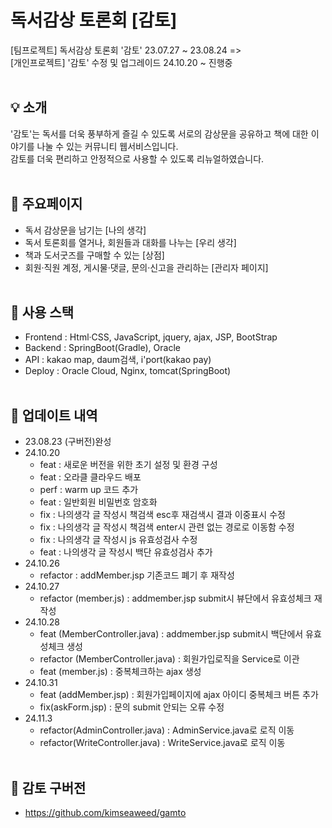 # 독서감상 토론회 [감토]

[팀프로젝트] 독서감상 토론회 '감토' 
23.07.27 ~ 23.08.24 => <br>
[개인프로젝트] '감토' 수정 및 업그레이드 24.10.20 ~  진행중
<br><br>

## 💡 소개
'감토'는 독서를 더욱 풍부하게 즐길 수 있도록 서로의 감상문을 공유하고 책에 대한 이야기를 나눌 수 있는 커뮤니티 웹서비스입니다.<br>
감토를 더욱 편리하고 안정적으로 사용할 수 있도록 리뉴얼하였습니다.
<br><br>
## 📜 주요페이지
* 독서 감상문을 남기는 [나의 생각]
* 독서 토론회를 열거나, 회원들과 대화를 나누는  [우리 생각]
* 책과 도서굿즈를 구매할 수 있는 [상점]
* 회원·직원 계정, 게시물·댓글, 문의·신고을 관리하는 [관리자 페이지]
  <br><br>

## 🔧 사용 스택
* Frontend : Html·CSS, JavaScript, jquery, ajax, JSP, BootStrap
* Backend : SpringBoot(Gradle), Oracle
* API : kakao map, daum검색, i'port(kakao pay)
* Deploy : Oracle Cloud, Nginx, tomcat(SpringBoot)
  <br><br>

## 📰 업데이트 내역
* 23.08.23 (구버전)완성
* 24.10.20 
  * feat : 새로운 버전을 위한 초기 설정 및 환경 구성
  * feat : 오라클 클라우드 배포
  * perf : warm up 코드 추가 
  * feat : 일반회원 비밀번호 암호화
  * fix : 나의생각 글 작성시 책검색 esc후 재검색시 결과 이중표시 수정 
  * fix : 나의생각 글 작성시 책검색 enter시 관련 없는 경로로 이동함 수정
  * fix : 나의생각 글 작성시 js 유효성검사 수정
  * feat : 나의생각 글 작성시 백단 유효성검사 추가
* 24.10.26
  * refactor : addMember.jsp 기존코드 폐기 후 재작성
* 24.10.27
  * refactor (member.js) : addmember.jsp submit시 뷰단에서 유효성체크 재작성 
* 24.10.28
  * feat (MemberController.java) : addmember.jsp submit시 백단에서 유효성체크 생성
  * refactor (MemberController.java) : 회원가입로직을 Service로 이관
  * feat (member.js) : 중복체크하는 ajax 생성
* 24.10.31
  * feat (addMember.jsp) : 회원가입페이지에 ajax 아이디 중복체크 버튼 추가
  * fix(askForm.jsp) : 문의 submit 안되는 오류 수정
* 24.11.3
  * refactor(AdminController.java) : AdminService.java로 로직 이동
  * refactor(WriteController.java) : WriteService.java로 로직 이동
<br><br>

## 💾 감토 구버전
* https://github.com/kimseaweed/gamto
